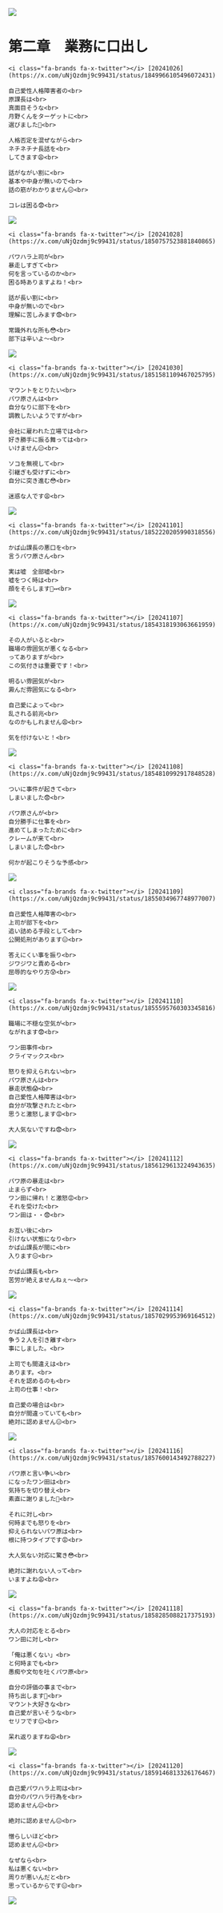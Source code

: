 <meta name="twitter:card" content="summary">
<meta name="twitter:title" content="イラスト屋のもけ屋さん">
<meta name="twitter:description" content="第二章　業務に口出し">
<meta name="twitter:image" content="https://minnanosaiban.github.io/mokeya/_static/logo.png">
<meta property="og:title" content="イラスト屋のもけ屋さん">
<meta property="og:description" content="第二章　業務に口出し">
<meta property="og:image" content="https://minnanosaiban.github.io/mokeya/_static/logo.png">
<meta property="og:url" content="https://minnanosaiban.github.io/jikoai_02/">

![](_static/img/top.png)

# 第二章　業務に口出し

`````{margin} 
<i class="fa-brands fa-x-twitter"></i> [20241026](https://x.com/uNjQzdmj9c99431/status/1849966105496072431)

自己愛性人格障害者の<br>
原課長は<br>
真面目そうな<br>
月野くんをターゲットに<br>
選びました🤨<br>

人格否定を混ぜながら<br>
ネチネチナ長話を<br>
してきます😩<br>

話がながい割に<br>
基本や中身が無いので<br>
話の筋がわかりません😑<br>

コレは困る😨<br>
`````

<div class="base">

![](_static/kabayama/20241026.jpeg)

</div>

`````{margin} 
<i class="fa-brands fa-x-twitter"></i> [20241028](https://x.com/uNjQzdmj9c99431/status/1850757523881840865)

パワハラ上司が<br>
暴走しすぎて<br>
何を言っているのか<br>
困る時ありますよね！<br>

話が長い割に<br>
中身が無いので<br>
理解に苦しみます😨<br>

常識外れな所も😳<br>
部下は辛いよ〜<br>
`````

<div class="base">

![](_static/kabayama/20241028.jpeg)

</div>

`````{margin} 
<i class="fa-brands fa-x-twitter"></i> [20241030](https://x.com/uNjQzdmj9c99431/status/1851581109467025795)

マウントをとりたい<br>
パワ原さんは<br>
自分なりに部下を<br>
調教したいようですが<br>

会社に雇われた立場では<br>
好き勝手に振る舞っては<br>
いけません😑<br>

ソコを無視して<br>
引継ぎも受けずに<br>
自分に突き進む😳<br>

迷惑な人です😩<br>
`````

<div class="base">

![](_static/kabayama/20241030.jpeg)

</div>

`````{margin} 
<i class="fa-brands fa-x-twitter"></i> [20241101](https://x.com/uNjQzdmj9c99431/status/1852220205990318556)

かば山課長の悪口を<br>
言うパワ原さん<br>

実は嘘　全部嘘<br>
嘘をつく時は<br>
顔をそらします🙂‍↔️<br>
`````

<div class="base">

![](_static/kabayama/20241101.jpeg)

</div>

`````{margin} 
<i class="fa-brands fa-x-twitter"></i> [20241107](https://x.com/uNjQzdmj9c99431/status/1854318193063661959)

その人がいると<br>
職場の雰囲気が悪くなる<br>
ってありますが<br>
この気付きは重要です！<br>

明るい雰囲気が<br>
澱んだ雰囲気になる<br>

自己愛によって<br>
乱される前兆<br>
なのかもしれません😩<br>

気を付けないと！<br>
`````

<div class="base">

![](_static/kabayama/20241107.jpeg)

</div>

`````{margin} 
<i class="fa-brands fa-x-twitter"></i> [20241108](https://x.com/uNjQzdmj9c99431/status/1854810992917848528)

ついに事件が起きて<br>
しまいました😨<br>

パワ原さんが<br>
自分勝手に仕事を<br>
進めてしまったために<br>
クレームが来て<br>
しまいました😨<br>

何かが起こりそうな予感<br>
`````

<div class="base">

![](_static/kabayama/20241108.jpeg)

</div>

`````{margin} 
<i class="fa-brands fa-x-twitter"></i> [20241109](https://x.com/uNjQzdmj9c99431/status/1855034967748977007)

自己愛性人格障害の<br>
上司が部下を<br>
追い詰める手段として<br>
公開処刑があります😑<br>

答えにくい事を振り<br>
ジワジワと責める<br>
屈辱的なやり方😰<br>
`````

<div class="base">

![](_static/kabayama/20241109.jpeg)

</div>

`````{margin} 
<i class="fa-brands fa-x-twitter"></i> [20241110](https://x.com/uNjQzdmj9c99431/status/1855595760303345816)

職場に不穏な空気が<br>
ながれます😨<br>

ワン田事件<br>
クライマックス<br>

怒りを抑えられない<br>
パワ原さんは<br>
暴走状態😱<br>
自己愛性人格障害は<br>
自分が攻撃されたと<br>
思うと激怒します😡<br>

大人気ないですね😨<br>
`````

<div class="base">

![](_static/kabayama/20241110.jpeg)

</div>

`````{margin} 
<i class="fa-brands fa-x-twitter"></i> [20241112](https://x.com/uNjQzdmj9c99431/status/1856129613224943635)

パワ原の暴走は<br>
止まらず<br>
ワン田に帰れ！と激怒😡<br>
それを受けた<br>
ワン田は・・😨<br>

お互い後に<br>
引けない状態になり<br>
かば山課長が間に<br>
入ります😑<br>

かば山課長も<br>
苦労が絶えませんねぇ〜<br>
`````

<div class="base">

![](_static/kabayama/20241112.jpeg)

</div>

`````{margin} 
<i class="fa-brands fa-x-twitter"></i> [20241114](https://x.com/uNjQzdmj9c99431/status/1857029953969164512)

かば山課長は<br>
争う２人を引き離す<br>
事にしました。<br>

上司でも間違えは<br>
あります。<br>
それを認めるのも<br>
上司の仕事！<br>

自己愛の場合は<br>
自分が間違っていても<br>
絶対に認めません😑<br>
`````

<div class="base">

![](_static/kabayama/20241114.jpeg)

</div>

`````{margin} 
<i class="fa-brands fa-x-twitter"></i> [20241116](https://x.com/uNjQzdmj9c99431/status/1857600143492788227)

パワ原と言い争い<br>
になったワン田は<br>
気持ちを切り替え<br>
素直に謝りました🙏<br>

それに対し<br>
何時までも怒りを<br>
抑えられないパワ原は<br>
根に持つタイプです😡<br>

大人気ない対応に驚き😳<br>

絶対に謝れない人って<br>
いますよね😩<br>
`````

<div class="base">

![](_static/kabayama/20241116.jpeg)

</div>

`````{margin} 
<i class="fa-brands fa-x-twitter"></i> [20241118](https://x.com/uNjQzdmj9c99431/status/1858285088217375193)

大人の対応をとる<br>
ワン田に対し<br>

「俺は悪くない」<br>
と何時までも<br>
愚痴や文句を吐くパワ原<br>

自分の評価の事まで<br>
持ち出します📄<br>
マウント大好きな<br>
自己愛が言いそうな<br>
セリフです😑<br>

呆れ返りますね😩<br>
`````

<div class="base">

![](_static/kabayama/20241118.jpeg)

</div>

`````{margin} 
<i class="fa-brands fa-x-twitter"></i> [20241120](https://x.com/uNjQzdmj9c99431/status/1859146813326176467)

自己愛パワハラ上司は<br>
自分のパワハラ行為を<br>
認めません😑<br>

絶対に認めません😑<br>

憎らしいほど<br>
認めません😑<br>

なぜなら<br>
私は悪くない<br>
周りが悪いんだと<br>
思っているからです😑<br>
`````

<div class="base">

![](_static/kabayama/20241120.jpeg)

</div>

##